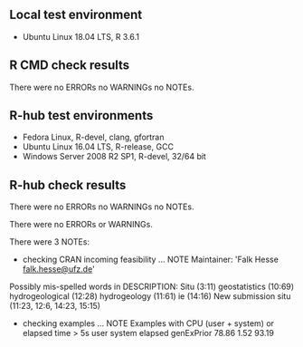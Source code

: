 ## Local test environment
* Ubuntu Linux 18.04 LTS, R 3.6.1

## R CMD check results
There were no ERRORs no WARNINGs no NOTEs. 

## R-hub test environments
* Fedora Linux, R-devel, clang, gfortran
* Ubuntu Linux 16.04 LTS, R-release, GCC
* Windows Server 2008 R2 SP1, R-devel, 32/64 bit

## R-hub check results
There were no ERRORs no WARNINGs no NOTEs. 

There were no ERRORs or WARNINGs. 

There were 3 NOTEs:

* checking CRAN incoming feasibility ... NOTE
Maintainer: 'Falk Hesse <falk.hesse@ufz.de>'


Possibly mis-spelled words in DESCRIPTION:
  Situ (3:11)
  geostatistics (10:69)
  hydrogeological (12:28)
  hydrogeology (11:61)
  ie (14:16)
New submission
  situ (11:23, 12:6, 14:23, 15:15)

* checking examples ... NOTE
Examples with CPU (user + system) or elapsed time > 5s
            user system elapsed
genExPrior 78.86   1.52   93.19
